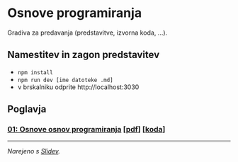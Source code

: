 # Osnove programiranja

Gradiva za predavanja (predstavitve, izvorna koda, ...).

## Namestitev in zagon predstavitev

- `npm install`
- `npm run dev [ime datoteke .md]`
- v brskalniku odprite http://localhost:3030

## Poglavja

### [01: Osnove osnov programiranja](./OP-01-Osnove.md) [[pdf](./OP-01-Osnove.pdf)] [[koda](./public/01/code)]


---
*Narejeno s [Slidev](https://sli.dev/).*
